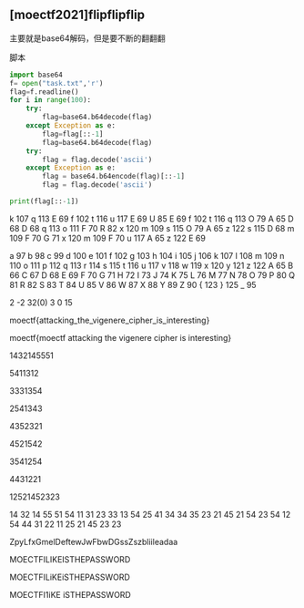 ## [moectf2021]flipflipflip

主要就是base64解码，但是要不断的翻翻翻

脚本

```py
import base64
f= open("task.txt",'r')
flag=f.readline()
for i in range(100):
    try:
        flag=base64.b64decode(flag)
    except Exception as e:
        flag=flag[::-1]
        flag=base64.b64decode(flag)
    try: 
        flag = flag.decode('ascii')
    except Exception as e:
        flag = base64.b64encode(flag)[::-1]
        flag = flag.decode('ascii')

print(flag[::-1])
```





k 107 q 113 E 69 f 102 t 116 u 117 E 69 U 85 E 69 f 102 t 116 q 113 O 79 A 65 D 68 D 68 q 113 o 111 F 70 R 82 x 120 m 109 s 115 O 79 A 65 z 122 s 115 D 68 m 109 F 70 G 71 x 120 m 109 F 70 u 117 A 65 z 122 E 69 



a 97 b 98 c 99 d 100 e 101 f 102 g 103 h 104 i 105 j 106 k 107 l 108 m 109 n 110 o 111 p 112 q 113 r 114 s 115 t 116 u 117 v 118 w 119 x 120 y 121 z 122 A 65 B 66 C 67 D 68 E 69 F 70 G 71 H 72 I 73 J 74 K 75 L 76 M 77 N 78 O 79 P 80 Q 81 R 82 S 83 T 84 U 85 V 86 W 87 X 88 Y 89 Z 90 { 123 } 125 _ 95 

2  -2 32(0) 3 0 15 







moectf{attacking_the_vigenere_cipher_is_interesting}

moectf{moectf attacking the vigenere cipher is interesting}

1432145551

5411312

3331354

2541343

4352321

4521542

3541254

4431221

12521452323



14 32 14 55 51 54 11 31 23 33 13 54 25 41 34 34 35 23 21 45 21 54 23 54 12 54 44 31 22 11 25 21 45 23 23

ZpyLfxGmelDeftewJwFbwDGssZszbliileadaa

MOECTFILIKEISTHEPASSWORD

MOECTFILiKEiSTHEPASSWORD

MOECTFI1iKE  iSTHEPASSWORD






